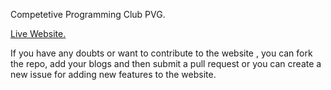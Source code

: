 Competetive Programming Club PVG.

[Live Website.](https://cp-club-pvg.herokuapp.com/)

If you have any doubts or want to contribute to the website , you can fork the repo, add your blogs and then submit a pull request or you can create a new issue for adding new features to the website.

